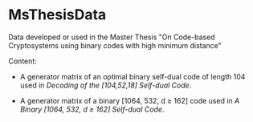# MsThesisData
Data developed or used in the Master Thesis "On Code-based Cryptosystems using binary codes with high minimum distance"

Content: 

- A generator matrix of an optimal binary self-dual code of length 104 used in *Decoding of the [104,52,18] Self-dual Code*.

- A generator matrix of a binary [1064, 532, d &ge; 162] code used in *A Binary [1064, 532, d &ge; 162] Self-dual Code*.
